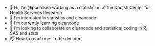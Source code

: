 - 👋 Hi, I’m @pcordsen working as a statistician at the Danish Center for Health Services Research
- 👀 I’m interested in statistics and cleancode
- 🌱 I’m currently learning cleancode 
- 💞️ I’m looking to collaborate on cleancode and statistical coding in R, SAS and stata
- 📫 How to reach me: To be decided

<!---
pcordsen/pcordsen is a ✨ special ✨ repository because its `README.md` (this file) appears on your GitHub profile.
You can click the Preview link to take a look at your changes.
--->
